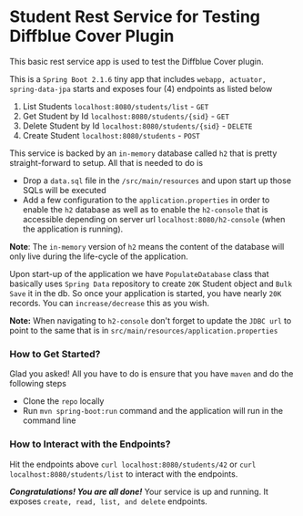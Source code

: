 
# Student Rest Service for Testing Diffblue Cover Plugin
This basic rest service app is used to test the Diffblue Cover plugin.

This is a `Spring Boot 2.1.6` tiny app that includes `webapp, actuator, spring-data-jpa` starts and exposes four (4) endpoints as listed below 

1. List Students `localhost:8080/students/list` - `GET` 
2. Get Student by Id `localhost:8080/students/{sid}` - `GET` 
3. Delete Student by Id `localhost:8080/students/{sid}` - `DELETE`
4. Create Student `localhost:8080/students` - `POST`

This service is backed by an `in-memory` database called `h2` that is pretty straight-forward to setup. All that is needed to do is 

 - Drop a `data.sql` file in the `/src/main/resources` and upon start up those SQLs will be executed
 - Add a few configuration to the `application.properties` in order to enable the `h2` database as well as to enable the `h2-console` that is accessible depending on server url `localhost:8080/h2-console` (when the application is running).

**Note**: The `in-memory` version of `h2` means the content of the database will only live during the life-cycle of the application. 

Upon start-up of the application we have `PopulateDatabase` class that basically uses `Spring Data` repository to create `20K` Student object and `Bulk Save` it in the db. So once your application is started, you have nearly `20K` records. You can `increase/decrease` this as you wish. 

**Note:** When navigating to `h2-console` don't forget to update the `JDBC url` to point to the same that is in `src/main/resources/application.properties` 

### How to Get Started? 
Glad you asked! All you have to do is ensure that you have `maven` and do the following steps 
- Clone the `repo` locally 
-  Run `mvn spring-boot:run` command and the application will run in the command line

### How to Interact with the Endpoints?
Hit the endpoints above `curl localhost:8080/students/42` or `curl localhost:8080/students/list` to interact with the endpoints. 


***Congratulations! You are all done!*** 
Your service is up and running. It exposes `create, read, list, and delete` endpoints.
